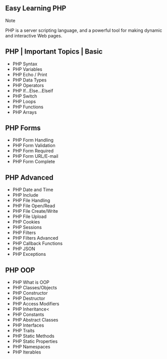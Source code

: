 ## Easy Learning PHP

> [!NOTE]
> PHP is a server scripting language, and a powerful tool for making dynamic and interactive Web pages.

## PHP | Important Topics | Basic

- PHP Syntax
- PHP Variables
- PHP Echo / Print
- PHP Data Types
- PHP Operators
- PHP If...Else...Elseif
- PHP Switch
- PHP Loops
- PHP Functions
- PHP Arrays

## PHP Forms

- PHP Form Handling
- PHP Form Validation
- PHP Form Required
- PHP Form URL/E-mail
- PHP Form Complete

## PHP Advanced

- PHP Date and Time
- PHP Include
- PHP File Handling
- PHP File Open/Read
- PHP File Create/Write
- PHP File Upload
- PHP Cookies
- PHP Sessions
- PHP Filters
- PHP Filters Advanced
- PHP Callback Functions
- PHP JSON
- PHP Exceptions

## PHP OOP

- PHP What is OOP
- PHP Classes/Objects
- PHP Constructor
- PHP Destructor
- PHP Access Modifiers
- PHP Inheritance<
- PHP Constants
- PHP Abstract Classes
- PHP Interfaces
- PHP Traits
- PHP Static Methods
- PHP Static Properties
- PHP Namespaces
- PHP Iterables
